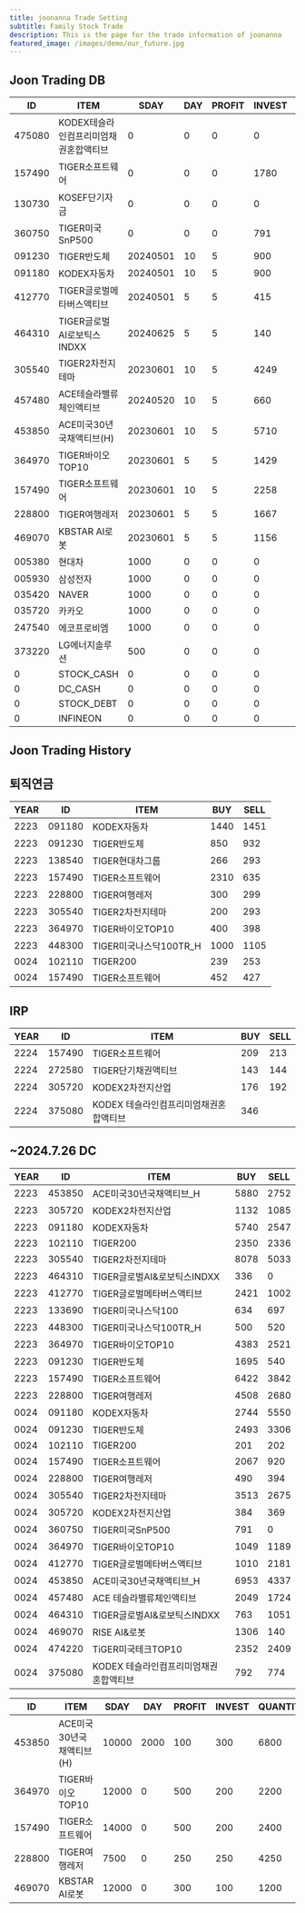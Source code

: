 ```yaml
---
title: joonanna Trade Setting
subtitle: Family Stock Trade
description: This is the page for the trade information of joonanna
featured_image: /images/demo/our_future.jpg
---
```


## Joon Trading DB

|ID|ITEM |SDAY|DAY|PROFIT|INVEST|QUANTITY|BUY|SELL|
|--|-----|--|--|--|--|--|--|--|
|475080|KODEX테슬라인컴프리미엄채권혼합액티브|0|0|0|0|347|0|0|
|157490|TIGER소프트웨어|0|0|0|1780|2132|982|1062|
|130730|KOSEF단기자금|0|0|0|0|594|0|0|
|360750|TIGER미국SnP500|0|0|0|791|427|0|0|
|091230|TIGER반도체|20240501|10|5|900|203|3360|3846|
|091180|KODEX자동차|20240501|10|5|900|424|7655|8097|
|412770|TIGER글로벌메타버스액티브|20240501|5|5|415|410|3016|3183|
|464310|TIGER글로벌AI로보틱스INDXX|20240625|5|5|140|111|959|1051|
|305540|TIGER2차전지테마|20230601|10|5|4249|1714|7413|7708|
|457480|ACE테슬라밸류체인액티브|20240520|10|5|660|526|1386|1724|
|453850|ACE미국30년국채액티브(H)|20230601|10|5|5710|6800|7123|7089|
|364970|TIGER바이오TOP10|20230601|5|5|1429|2200|4003|3710|
|157490|TIGER소프트웨어|20230601|10|5|2258|2400|6231|4762|
|228800|TIGER여행레저|20230601|5|5|1667|4250|3331|3074|
|469070|KBSTAR AI로봇|20230601|5|5|1156|1200|150|140|
|005380|현대차|1000|0|0|0|15|0|0|
|005930|삼성전자|1000|0|0|0|46|0|0|
|035420|NAVER|1000|0|0|0|22|0|0|
|035720|카카오|1000|0|0|0|94|0|0|
|247540|에코프로비엠|1000|0|0|0|21|0|0|
|373220|LG에너지솔루션|500|0|0|0|6|0|0|
|0|STOCK_CASH|0|0|0|0|14|0|0|
|0|DC_CASH|0|0|0|0|0|0|0|
|0|STOCK_DEBT|0|0|0|0|1119|0|0|
|0|INFINEON|0|0|0|0|1184|0|0|

## Joon Trading History
## 퇴직연금
|YEAR|ID|ITEM |BUY|SELL|
|----|--|-----|---|----|
|2223|091180|KODEX자동차|1440|1451|
|2223|091230|TIGER반도체|850|932|
|2223|138540|TIGER현대차그룹|266|293|
|2223|157490|TIGER소프트웨어|2310|635|
|2223|228800|TIGER여행레저|300|299|
|2223|305540|TIGER2차전지테마|200|293|
|2223|364970|TIGER바이오TOP10|400|398|
|2223|448300|TIGER미국나스닥100TR_H|1000|1105|
|0024|102110|TIGER200|239|253| 
|0024|157490|TIGER소프트웨어|452|427|

## IRP
|YEAR|ID|ITEM |BUY|SELL|
|----|--|-----|---|----|
|2224|157490|TIGER소프트웨어|209|213|
|2224|272580|TIGER단기채권액티브|143|144| 
|2224|305720|KODEX2차전지산업|176|192|
|2224|375080|KODEX 테슬라인컴프리미엄채권혼합액티브|346||

##  ~2024.7.26 DC
|YEAR|ID|ITEM |BUY|SELL|
|----|--|-----|---|----|
|2223|453850|ACE미국30년국채액티브_H|5880|2752|
|2223|305720|KODEX2차전지산업|1132|1085|
|2223|091180|KODEX자동차|5740|2547|
|2223|102110|TIGER200|2350|2336| 
|2223|305540|TIGER2차전지테마|8078|5033|
|2223|464310|TIGER글로벌AI&로보틱스INDXX|336| 0|
|2223|412770|TIGER글로벌메타버스액티브|2421|1002| 
|2223|133690|TIGER미국나스닥100|634|697| 
|2223|448300|TIGER미국나스닥100TR_H|500|520|
|2223|364970|TIGER바이오TOP10|	4383|2521|
|2223|091230|TIGER반도체|1695|540|
|2223|157490|TIGER소프트웨어|6422|3842|
|2223|228800|TIGER여행레저|4508|2680|
|0024|091180|KODEX자동차|2744|5550|
|0024|091230|TIGER반도체|2493|3306|
|0024|102110|TIGER200|201|202| 
|0024|157490|TIGER소프트웨어|2067|920|
|0024|228800|TIGER여행레저|490|394|
|0024|305540|TIGER2차전지테마|3513|2675|
|0024|305720|KODEX2차전지산업|384|369|
|0024|360750|TIGER미국SnP500|791|0|
|0024|364970|TIGER바이오TOP10|1049|1189|
|0024|412770|TIGER글로벌메타버스액티브|1010|2181| 
|0024|453850|ACE미국30년국채액티브_H|6953|4337|
|0024|457480|ACE 테슬라밸류체인액티브|2049|1724|
|0024|464310|TIGER글로벌AI&로보틱스INDXX|763|1051|
|0024|469070|RISE AI&로봇|1306|140|
|0024|474220|TiGER미국테크TOP10|2352|2409|
|0024|375080|KODEX 테슬라인컴프리미엄채권혼합액티브|792|774|



|ID|ITEM |SDAY|DAY|PROFIT|INVEST|QUANTITY|BUY|SELL|
|--|-----|--|--|--|--|--|--|--|
|453850|ACE미국30년국채액티브(H)|10000|2000|100|300|6800|0|0|
|364970|TIGER바이오TOP10|12000|0|500|200|2200|0|0|
|157490|TIGER소프트웨어|14000|0|500|200|2400|0|0|
|228800|TIGER여행레저|7500|0|250|250|4250|0|0|
|469070|KBSTAR AI로봇|12000|0|300|100|1200|0|0|

